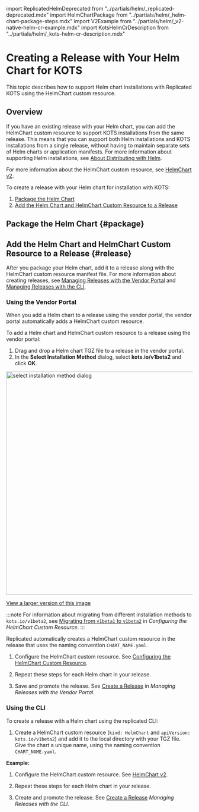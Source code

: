 import ReplicatedHelmDeprecated from "../partials/helm/_replicated-deprecated.mdx"
import HelmChartPackage from "../partials/helm/_helm-chart-package-steps.mdx"
import V2Example from "../partials/helm/_v2-native-helm-cr-example.mdx"
import KotsHelmCrDescription from "../partials/helm/_kots-helm-cr-description.mdx"

# Creating a Release with Your Helm Chart for KOTS

This topic describes how to support Helm chart installations with Replicated KOTS using the HelmChart custom resource.

## Overview

<KotsHelmCrDescription/>

If you have an existing release with your Helm chart, you can add the HelmChart custom resource to support KOTS installations from the same release. This means that you can support both Helm installations and KOTS installations from a single release, without having to maintain separate sets of Helm charts or application manifests. For more information about supporting Helm installations, see [About Distributing with Helm](/vendor/helm-install).

For more information about the HelmChart custom resource, see [HelmChart v2](/reference/custom-resource-helmchart-v2).

To create a release with your Helm chart for installation with KOTS:
1. [Package the Helm Chart](#package)
1. [Add the Helm Chart and HelmChart Custom Resource to a Release](#release)

## Package the Helm Chart {#package}

<HelmChartPackage/>

## Add the Helm Chart and HelmChart Custom Resource to a Release {#release}

After you package your Helm chart, add it to a release along with the HelmChart custom resource manifest file. For more information about creating releases, see [Managing Releases with the Vendor Portal](releases-creating-releases) and [Managing Releases with the CLI](releases-creating-cli).

### Using the Vendor Portal

When you add a Helm chart to a release using the vendor portal, the vendor portal automatically adds a HelmChart custom resource.

To add a Helm chart and HelmChart custom resource to a release using the vendor portal:

1. Drag and drop a Helm chart TGZ file to a release in the vendor portal. 
1. In the **Select Installation Method** dialog, select **kots.io/v1beta2** and click **OK**.

  <img src="/images/helm-select-install-method.png" alt="select installation method dialog" width="600px"/>

  [View a larger version of this image](/images/helm-select-install-method.png)

  :::note
  For information about migrating from different installation methods to `kots.io/v1beta2`, see [Migrating from `v1beta1` to `v1beta2`](#migrating) in _Configuring the HelmChart Custom Resource_.
  :::

  Replicated automatically creates a HelmChart custom resource in the release that uses the naming convention `CHART_NAME.yaml`.

1. Configure the HelmChart custom resource. See [Configuring the HelmChart Custom Resource](helm-native-v2-using).

1. Repeat these steps for each Helm chart in your release.

1. Save and promote the release. See [Create a Release](releases-creating-releases#create-a-release) in _Managing Releases with the Vendor Portal_.

### Using the CLI

To create a release with a Helm chart using the replicated CLI:
  
1. Create a HelmChart custom resource (`kind: HelmChart` and `apiVersion: kots.io/v1beta2`) and add it to the local directory with your TGZ file. Give the chart a unique name, using the naming convention `CHART_NAME.yaml`.

  **Example:**
      
  <V2Example/>

1. Configure the HelmChart custom resource. See [HelmChart v2](/reference/custom-resource-helmchart-v2).

1. Repeat these steps for each Helm chart in your release.

1. Create and promote the release. See [Create a Release](releases-creating-cli#create-a-release) _Managing Releases with the CLI_.